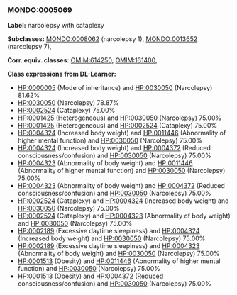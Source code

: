 
### [MONDO:0005069](http://purl.obolibrary.org/obo/MONDO_0005069)
**Label:** narcolepsy with cataplexy

**Subclasses:** [MONDO:0008062](http://purl.obolibrary.org/obo/MONDO_0008062) (narcolepsy 1), [MONDO:0013652](http://purl.obolibrary.org/obo/MONDO_0013652) (narcolepsy 7), 

**Corr. equiv. classes:** [OMIM:614250](http://purl.obolibrary.org/obo/OMIM_614250), [OMIM:161400](http://purl.obolibrary.org/obo/OMIM_161400), 

**Class expressions from DL-Learner:**

- [HP:0000005](http://purl.obolibrary.org/obo/HP_0000005) (Mode of inheritance) and [HP:0030050](http://purl.obolibrary.org/obo/HP_0030050) (Narcolepsy) 81.62%
- [HP:0030050](http://purl.obolibrary.org/obo/HP_0030050) (Narcolepsy) 78.87%
- [HP:0002524](http://purl.obolibrary.org/obo/HP_0002524) (Cataplexy) 75.00%
- [HP:0001425](http://purl.obolibrary.org/obo/HP_0001425) (Heterogeneous) and [HP:0030050](http://purl.obolibrary.org/obo/HP_0030050) (Narcolepsy) 75.00%
- [HP:0001425](http://purl.obolibrary.org/obo/HP_0001425) (Heterogeneous) and [HP:0002524](http://purl.obolibrary.org/obo/HP_0002524) (Cataplexy) 75.00%
- [HP:0004324](http://purl.obolibrary.org/obo/HP_0004324) (Increased body weight) and [HP:0011446](http://purl.obolibrary.org/obo/HP_0011446) (Abnormality of higher mental function) and [HP:0030050](http://purl.obolibrary.org/obo/HP_0030050) (Narcolepsy) 75.00%
- [HP:0004324](http://purl.obolibrary.org/obo/HP_0004324) (Increased body weight) and [HP:0004372](http://purl.obolibrary.org/obo/HP_0004372) (Reduced consciousness/confusion) and [HP:0030050](http://purl.obolibrary.org/obo/HP_0030050) (Narcolepsy) 75.00%
- [HP:0004323](http://purl.obolibrary.org/obo/HP_0004323) (Abnormality of body weight) and [HP:0011446](http://purl.obolibrary.org/obo/HP_0011446) (Abnormality of higher mental function) and [HP:0030050](http://purl.obolibrary.org/obo/HP_0030050) (Narcolepsy) 75.00%
- [HP:0004323](http://purl.obolibrary.org/obo/HP_0004323) (Abnormality of body weight) and [HP:0004372](http://purl.obolibrary.org/obo/HP_0004372) (Reduced consciousness/confusion) and [HP:0030050](http://purl.obolibrary.org/obo/HP_0030050) (Narcolepsy) 75.00%
- [HP:0002524](http://purl.obolibrary.org/obo/HP_0002524) (Cataplexy) and [HP:0004324](http://purl.obolibrary.org/obo/HP_0004324) (Increased body weight) and [HP:0030050](http://purl.obolibrary.org/obo/HP_0030050) (Narcolepsy) 75.00%
- [HP:0002524](http://purl.obolibrary.org/obo/HP_0002524) (Cataplexy) and [HP:0004323](http://purl.obolibrary.org/obo/HP_0004323) (Abnormality of body weight) and [HP:0030050](http://purl.obolibrary.org/obo/HP_0030050) (Narcolepsy) 75.00%
- [HP:0002189](http://purl.obolibrary.org/obo/HP_0002189) (Excessive daytime sleepiness) and [HP:0004324](http://purl.obolibrary.org/obo/HP_0004324) (Increased body weight) and [HP:0030050](http://purl.obolibrary.org/obo/HP_0030050) (Narcolepsy) 75.00%
- [HP:0002189](http://purl.obolibrary.org/obo/HP_0002189) (Excessive daytime sleepiness) and [HP:0004323](http://purl.obolibrary.org/obo/HP_0004323) (Abnormality of body weight) and [HP:0030050](http://purl.obolibrary.org/obo/HP_0030050) (Narcolepsy) 75.00%
- [HP:0001513](http://purl.obolibrary.org/obo/HP_0001513) (Obesity) and [HP:0011446](http://purl.obolibrary.org/obo/HP_0011446) (Abnormality of higher mental function) and [HP:0030050](http://purl.obolibrary.org/obo/HP_0030050) (Narcolepsy) 75.00%
- [HP:0001513](http://purl.obolibrary.org/obo/HP_0001513) (Obesity) and [HP:0004372](http://purl.obolibrary.org/obo/HP_0004372) (Reduced consciousness/confusion) and [HP:0030050](http://purl.obolibrary.org/obo/HP_0030050) (Narcolepsy) 75.00%


